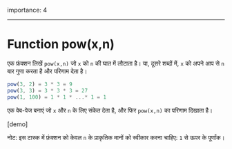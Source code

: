 importance: 4

---

# Function pow(x,n)

एक फ़ंक्शन लिखें `pow(x,n)` जो `x` को `n` की घात में लौटाता है। या, दूसरे शब्दों में, `x` को अपने आप से `n` बार गुणा करता है और परिणाम देता है।

```js
pow(3, 2) = 3 * 3 = 9
pow(3, 3) = 3 * 3 * 3 = 27
pow(1, 100) = 1 * 1 * ...* 1 = 1
```

एक वेब-पेज बनाएं जो `x` और `n` के लिए संकेत देता है, और फिर `pow(x,n)` का परिणाम दिखाता है।

[demo]

नोट: इस टास्क में फ़ंक्शन को केवल `n` के प्राकृतिक मानों को स्वीकार करना चाहिए: `1` से ऊपर के पूर्णांक।
